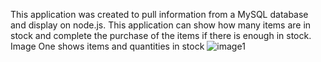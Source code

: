 This application was created to pull information from a MySQL database and display on node.js. This application can show how many items are in stock and complete the purchase of the items if there is enough in stock.
Image One shows items and quantities in stock 
![image1](https://user-images.githubusercontent.com/38091306/43681187-1741848a-9802-11e8-8eb6-2468050b9e89.png)
